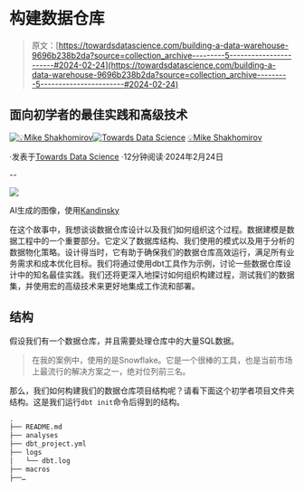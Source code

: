 # 构建数据仓库

> 原文：[https://towardsdatascience.com/building-a-data-warehouse-9696b238b2da?source=collection_archive---------5-----------------------#2024-02-24](https://towardsdatascience.com/building-a-data-warehouse-9696b238b2da?source=collection_archive---------5-----------------------#2024-02-24)

## 面向初学者的最佳实践和高级技术

[](https://mshakhomirov.medium.com/?source=post_page---byline--9696b238b2da--------------------------------)[![💡Mike Shakhomirov](../Images/bc6895c7face3244d488feb97ba0f68e.png)](https://mshakhomirov.medium.com/?source=post_page---byline--9696b238b2da--------------------------------)[](https://towardsdatascience.com/?source=post_page---byline--9696b238b2da--------------------------------)[![Towards Data Science](../Images/a6ff2676ffcc0c7aad8aaf1d79379785.png)](https://towardsdatascience.com/?source=post_page---byline--9696b238b2da--------------------------------) [💡Mike Shakhomirov](https://mshakhomirov.medium.com/?source=post_page---byline--9696b238b2da--------------------------------)

·发表于[Towards Data Science](https://towardsdatascience.com/?source=post_page---byline--9696b238b2da--------------------------------) ·12分钟阅读·2024年2月24日

--

![](../Images/ba3600bd8e30105411ef91dabe1823a2.png)

AI生成的图像，使用[Kandinsky](https://github.com/ai-forever/Kandinsky-2)

在这个故事中，我想谈谈数据仓库设计以及我们如何组织这个过程。数据建模是数据工程中的一个重要部分。它定义了数据库结构、我们使用的模式以及用于分析的数据物化策略。设计得当时，它有助于确保我们的数据仓库高效运行，满足所有业务需求和成本优化目标。我们将通过使用dbt工具作为示例，讨论一些数据仓库设计中的知名最佳实践。我们还将更深入地探讨如何组织构建过程，测试我们的数据集，并使用宏的高级技术来更好地集成工作流和部署。

## 结构

假设我们有一个数据仓库，并且需要处理仓库中的大量SQL数据。

> 在我的案例中，使用的是Snowflake。它是一个很棒的工具，也是当前市场上最流行的解决方案之一，绝对位列前三名。

那么，我们如何构建我们的数据仓库项目结构呢？请看下面这个初学者项目文件夹结构。这是我们运行`dbt init`命令后得到的结构。

```py
.
├── README.md
├── analyses
├── dbt_project.yml
├── logs
│   └── dbt.log
├── macros
├──…
```
